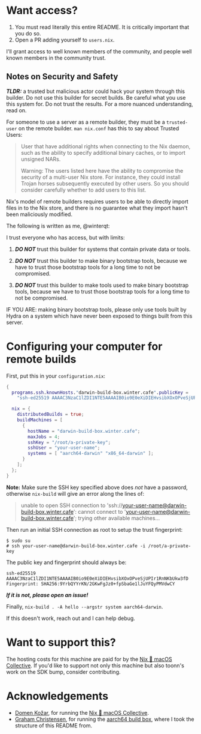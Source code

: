 # Want access?

1. You must read literally this entire README. It is critically
   important that you do so.
2. Open a PR adding yourself to `users.nix`.

I'll grant access to well known members of the community, and people
well known members in the community trust.

## Notes on Security and Safety

***TLDR:*** a trusted but malicious actor could hack your system through
this builder. Do not use this builder for secret builds. Be careful
what you use this system for. Do not trust the results. For a more
nuanced understanding, read on.

For someone to use a server as a remote builder, they must be a
`trusted-user` on the remote builder. `man nix.conf` has this to say
about Trusted Users:

> User that have additional rights when connecting to the Nix daemon,
> such as the ability to specify additional binary caches, or to
> import unsigned NARs.
>
> Warning: The users listed here have the ability to compromise the
> security of a multi-user Nix store. For instance, they could install
> Trojan horses subsequently executed by other users. So you should
> consider carefully whether to add users to this list.

Nix's model of remote builders requires users to be able to directly
import files in to the Nix store, and there is no guarantee what they
import hasn't been maliciously modified.

The following is written as me, @winterqt:

I trust everyone who has access, but with limits:

1. ***DO NOT*** trust this builder for systems that contain private
   data or tools.

2. ***DO NOT*** trust this builder to make binary bootstrap tools,
   because we have to trust those bootstrap tools for a long time to
   not be compromised.

3. ***DO NOT*** trust this builder to make tools used to make binary
   bootstrap tools, because we have to trust those bootstrap tools for
   a long time to not be compromised.

IF YOU ARE: making binary bootstrap tools, please only use tools
built by Hydra on a system which have never been exposed to things
built from this server.

# Configuring your computer for remote builds

First, put this in your `configuration.nix`:

```nix
{
  programs.ssh.knownHosts."darwin-build-box.winter.cafe".publicKey =
    "ssh-ed25519 AAAAC3NzaC1lZDI1NTE5AAAAIB0io9E0eXiDIEHvsibXOxOPveSjUPIr1RnNKbUkw3fD";

  nix = {
    distributedBuilds = true;
    buildMachines = [
      {
        hostName = "darwin-build-box.winter.cafe";
        maxJobs = 4;
        sshKey = "/root/a-private-key";
        sshUser = "your-user-name";
        systems = [ "aarch64-darwin" "x86_64-darwin" ];
      }
    ];
  };
}
```

**Note:** Make sure the SSH key specified above does *not* have a
password, otherwise `nix-build` will give an error along the lines of:

> unable to open SSH connection to
> 'ssh://your-user-name@darwin-build-box.winter.cafe': cannot connect to
> 'your-user-name@darwin-build-box.winter.cafe'; trying other available
> machines...

Then run an initial SSH connection as root to setup the trust
fingerprint:

```
$ sudo su
# ssh your-user-name@darwin-build-box.winter.cafe -i /root/a-private-key
```

The public key and fingerprint should always be:

```
ssh-ed25519 AAAAC3NzaC1lZDI1NTE5AAAAIB0io9E0eXiDIEHvsibXOxOPveSjUPIr1RnNKbUkw3fD
Fingerprint: SHA256:9YrbQYYrKN/2GKwFgJz0+fpSbaGe1lJuYFQyPMVdwCY
```

***If it is not, please open an issue!***

Finally, `nix-build . -A hello --argstr system aarch64-darwin`.

If this doesn't work, reach out and I can help debug.

# Want to support this?

The hosting costs for this machine are paid for by the [Nix 🖤 macOS Collective](https://opencollective.com/nix-macos). If you'd like to support not only this machine but also toonn's work on the SDK bump, consider contributing.

# Acknowledgements

- [Domen Kožar](https://github.com/domenkozar), for running the [Nix 🖤 macOS Collective](https://opencollective.com/nix-macos).
- [Graham Christensen](https://github.com/grahamc), for running the [aarch64 build box](https://github.com/nix-community/aarch64-build-box), where I took the structure of this README from.
